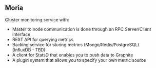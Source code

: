 Moria
----

Cluster monitoring service with:  
* Master to node communication is done through an RPC Server/Client interface  
* REST API for querying metrics  
* Backing service for storing metrics (Mongo/Redis/PostgreSQL) (InfluxDB - TBD)
* A client for StatsD that enables you to push data to Graphite
* A plugin system that allows you to specify your own metric source